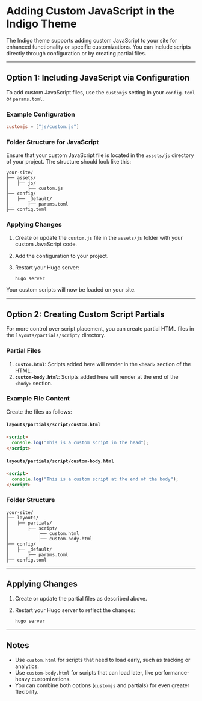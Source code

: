 # Adding Custom JavaScript in the Indigo Theme

The Indigo theme supports adding custom JavaScript to your site for enhanced functionality or specific customizations. You can include scripts directly through configuration or by creating partial files.

---

## Option 1: Including JavaScript via Configuration

To add custom JavaScript files, use the `customjs` setting in your `config.toml` or `params.toml`.

### Example Configuration

```toml
customjs = ["js/custom.js"]
```

### Folder Structure for JavaScript

Ensure that your custom JavaScript file is located in the `assets/js` directory of your project. The structure should look like this:

```plaintext
your-site/
├── assets/
│   ├── js/
│       ├── custom.js
├── config/
│   ├── _default/
│       ├── params.toml
├── config.toml
```

### Applying Changes

1. Create or update the `custom.js` file in the `assets/js` folder with your custom JavaScript code.
2. Add the configuration to your project.
3. Restart your Hugo server:

   ```bash
   hugo server
   ```

Your custom scripts will now be loaded on your site.

---

## Option 2: Creating Custom Script Partials

For more control over script placement, you can create partial HTML files in the `layouts/partials/script/` directory.

### Partial Files

1. **`custom.html`**: Scripts added here will render in the `<head>` section of the HTML.
2. **`custom-body.html`**: Scripts added here will render at the end of the `<body>` section.

### Example File Content

Create the files as follows:

#### `layouts/partials/script/custom.html`

```html
<script>
  console.log("This is a custom script in the head");
</script>
```

#### `layouts/partials/script/custom-body.html`

```html
<script>
  console.log("This is a custom script at the end of the body");
</script>
```

### Folder Structure

```plaintext
your-site/
├── layouts/
│   ├── partials/
│       ├── script/
│           ├── custom.html
│           ├── custom-body.html
├── config/
│   ├── _default/
│       ├── params.toml
├── config.toml
```

---

## Applying Changes

1. Create or update the partial files as described above.
2. Restart your Hugo server to reflect the changes:

   ```bash
   hugo server
   ```

---

## Notes

- Use `custom.html` for scripts that need to load early, such as tracking or analytics.
- Use `custom-body.html` for scripts that can load later, like performance-heavy customizations.
- You can combine both options (`customjs` and partials) for even greater flexibility.

